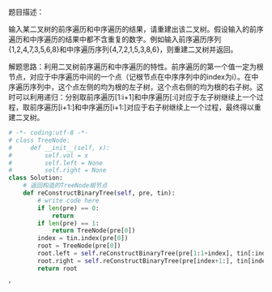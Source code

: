题目描述：

输入某二叉树的前序遍历和中序遍历的结果，请重建出该二叉树。假设输入的前序遍历和中序遍历的结果中都不含重复的数字。例如输入前序遍历序列{1,2,4,7,3,5,6,8}和中序遍历序列{4,7,2,1,5,3,8,6}，则重建二叉树并返回。

解题思路：利用二叉树前序遍历和中序遍历的特性。前序遍历的第一个值一定为根节点，对应于中序遍历中间的一个点（记根节点在中序序列中的index为i）。在中序遍历序列中，这个点左侧的均为根的左子树，这个点右侧的均为根的右子树。这时可以利用递归：分别取前序遍历[1:i+1]和中序遍历[:i]对应于左子树继续上一个过程，取前序遍历[i+1:]和中序遍历[i+1:]对应于右子树继续上一个过程，最终得以重建二叉树。

```Python
# -*- coding:utf-8 -*-
# class TreeNode:
#     def __init__(self, x):
#         self.val = x
#         self.left = None
#         self.right = None
class Solution:
    # 返回构造的TreeNode根节点
    def reConstructBinaryTree(self, pre, tin):
        # write code here
        if len(pre) == 0:
            return 
        if len(pre) == 1:
            return TreeNode(pre[0])
        index = tin.index(pre[0])
        root = TreeNode(pre[0])
        root.left = self.reConstructBinaryTree(pre[1:1+index], tin[:index])
        root.right = self.reConstructBinaryTree(pre[index+1:], tin[index+1:])
        return root
```

‘
